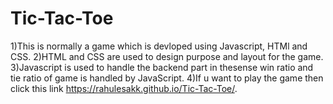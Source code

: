 # Tic-Tac-Toe
1)This is normally a game which is devloped using Javascript, HTMl and CSS.
2)HTML and CSS are used to design purpose and layout for the game.
3)Javascript is used to handle the backend part in thesense win ratio and tie ratio of game is handled by JavaScript.
4)If u want to play the game then click this link https://rahulesakk.github.io/Tic-Tac-Toe/.
